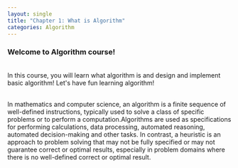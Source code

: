 ```yaml
---
layout: single
title: "Chapter 1: What is Algorithm"
categories: Algorithm
---
```


<h3>Welcome to <b>Algorithm</b> course!</h3><br>
In this course, you will learn what algorithm is and design and implement basic algorithm! Let's have fun learning algorithm!<br><br>

In mathematics and computer science, an algorithm is a finite sequence of well-defined instructions, typically used to solve a class of specific problems or to perform a computation.Algorithms are used as specifications for performing calculations, data processing, automated reasoning, automated decision-making and other tasks. In contrast, a heuristic is an approach to problem solving that may not be fully specified or may not guarantee correct or optimal results, especially in problem domains where there is no well-defined correct or optimal result.